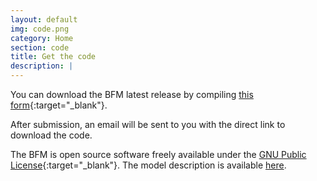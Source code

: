 ```yaml
---
layout: default
img: code.png
category: Home
section: code
title: Get the code
description: |
---
```


You can download the BFM latest release by compiling [this
form](https://docs.google.com/forms/d/e/1FAIpQLScI7N8AcvFxBeCD-EXwMXkQhgMwjhOLz3MYX8Kb47oPCXRv6w/viewform?usp=sf_link){:target="_blank"}.

After submission, an email will be sent to you with the direct link to
download the code.

The BFM is open source software freely available under the [GNU Public
License](http://www.gnu.org/licenses/gpl.html "GNU Public
License"){:target="_blank"}. The model description is available
[here](model-description).
